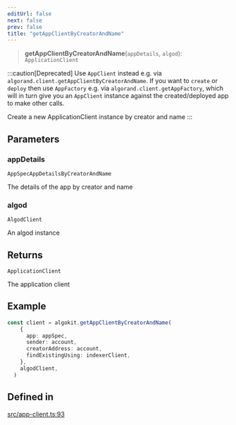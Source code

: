 ```yaml
---
editUrl: false
next: false
prev: false
title: "getAppClientByCreatorAndName"
---
```


> **getAppClientByCreatorAndName**(`appDetails`, `algod`): `ApplicationClient`

:::caution[Deprecated]
Use `AppClient` instead e.g. via `algorand.client.getAppClientByCreatorAndName`.
If you want to `create` or `deploy` then use `AppFactory` e.g. via `algorand.client.getAppFactory`,
which will in turn give you an `AppClient` instance against the created/deployed app to make other calls.

Create a new ApplicationClient instance by creator and name
:::

## Parameters

### appDetails

`AppSpecAppDetailsByCreatorAndName`

The details of the app by creator and name

### algod

`AlgodClient`

An algod instance

## Returns

`ApplicationClient`

The application client

## Example

```ts
const client = algokit.getAppClientByCreatorAndName(
    {
      app: appSpec,
      sender: account,
      creatorAddress: account,
      findExistingUsing: indexerClient,
    },
    algodClient,
  )
```

## Defined in

[src/app-client.ts:93](https://github.com/algorandfoundation/algokit-utils-ts/blob/e57e96ab17213653e656688e8d7251c0107554cf/src/app-client.ts#L93)
